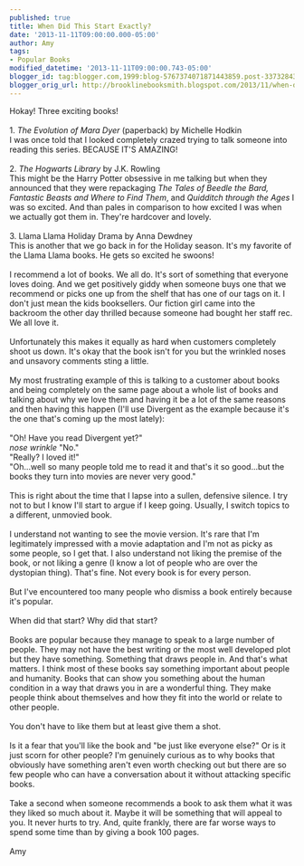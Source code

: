 ```yaml
---
published: true
title: When Did This Start Exactly?
date: '2013-11-11T09:00:00.000-05:00'
author: Amy
tags:
- Popular Books
modified_datetime: '2013-11-11T09:00:00.743-05:00'
blogger_id: tag:blogger.com,1999:blog-5767374071871443859.post-3373284390895984527
blogger_orig_url: http://brooklinebooksmith.blogspot.com/2013/11/when-did-this-start-exactly.html
---
```


Hokay! Three exciting books!<br /><br />1. <i>The Evolution of Mara Dyer</i> (paperback) by Michelle Hodkin<br />I was once told that I looked completely crazed trying to talk someone into reading this series. BECAUSE IT'S AMAZING!<br /><br />2. <i>The Hogwarts Library</i> by J.K. Rowling<br />This might be the Harry Potter obsessive in me talking but when they announced that they were repackaging <i>The Tales of Beedle the Bard, Fantastic Beasts and Where to Find Them</i>, and <i>Quidditch through the Ages</i> I was so excited. And than pales in comparison to how excited I was when we actually got them in. They're hardcover and lovely.<br /><br />3. Llama Llama Holiday Drama by Anna Dewdney<br />This is another that we go back in for the Holiday season. It's my favorite of the Llama Llama books. He gets so excited he swoons!<br /><br />I recommend a lot of books. We all do. It's sort of something that everyone loves doing. And we get positively giddy when someone buys one that we recommend or picks one up from the shelf that has one of our tags on it. I don't just mean the kids booksellers. Our fiction girl came into the backroom the other day thrilled because someone had bought her staff rec. We all love it.<br /><br />Unfortunately this makes it equally as hard when customers completely shoot us down. It's okay that the book isn't for you but the wrinkled noses and unsavory comments sting a little.<br /><br />My most frustrating example of this is talking to a customer about books and being completely on the same page about a whole list of books and talking about why we love them and having it be a lot of the same reasons and then having this happen (I'll use Divergent as the example because it's the one that's coming up the most lately):<br /><br />"Oh! Have you read Divergent yet?"<br />*nose wrinkle* "No."<br />"Really? I loved it!"<br />"Oh...well so many people told me to read it and that's it so good...but the books they turn into movies are never very good."<br /><br />This is right about the time that I lapse into a sullen, defensive silence. I try not to but I know I'll start to argue if I keep going. Usually, I switch topics to a different, unmovied book. <br /><br />I understand not wanting to see the movie version. It's rare that I'm legitimately impressed with a movie adaptation and I'm not as picky as some people, so I get that. I also understand not liking the premise of the book, or not liking a genre (I know a lot of people who are over the dystopian thing). That's fine. Not every book is for every person. <br /><br />But I've encountered too many people who dismiss a book entirely because it's popular. <br /><br />When did that start? Why did that start? <br /><br />Books are popular because they manage to speak to a large number of people. They may not have the best writing or the most well developed plot but they have something. Something that draws people in. And that's what matters. I think most of these books say something important about people and humanity. Books that can show you something about the human condition in a way that draws you in are a wonderful thing. They make people think about themselves and how they fit into the world or relate to other people. <br /><br />You don't have to like them but at least give them a shot. <br /><br />Is it a fear that you'll like the book and "be just like everyone else?" Or is it just scorn for other people? I'm genuinely curious as to why books that obviously have something aren't even worth checking out but there are so few people who can have a conversation about it without attacking specific books.<br /><br />Take a second when someone recommends a book to ask them what it was they liked so much about it. Maybe it will be something that will appeal to you. It never hurts to try. And, quite frankly, there are far worse ways to spend some time than by giving a book 100 pages. <br /><br />Amy<br /><br />